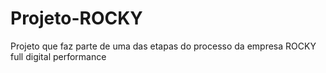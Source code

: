 # Projeto-ROCKY
Projeto que faz parte de uma das etapas do processo da empresa ROCKY full digital performance
